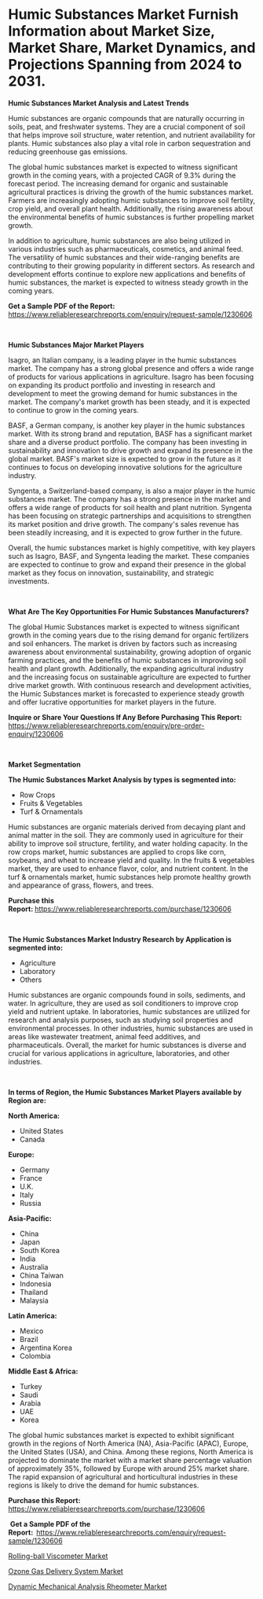 <p><h1>Humic Substances Market Furnish Information about Market Size, Market Share, Market Dynamics, and Projections Spanning from 2024 to 2031.</h1></p><p><strong>Humic Substances Market Analysis and Latest Trends</strong></p>
<p><p>Humic substances are organic compounds that are naturally occurring in soils, peat, and freshwater systems. They are a crucial component of soil that helps improve soil structure, water retention, and nutrient availability for plants. Humic substances also play a vital role in carbon sequestration and reducing greenhouse gas emissions.</p><p>The global humic substances market is expected to witness significant growth in the coming years, with a projected CAGR of 9.3% during the forecast period. The increasing demand for organic and sustainable agricultural practices is driving the growth of the humic substances market. Farmers are increasingly adopting humic substances to improve soil fertility, crop yield, and overall plant health. Additionally, the rising awareness about the environmental benefits of humic substances is further propelling market growth.</p><p>In addition to agriculture, humic substances are also being utilized in various industries such as pharmaceuticals, cosmetics, and animal feed. The versatility of humic substances and their wide-ranging benefits are contributing to their growing popularity in different sectors. As research and development efforts continue to explore new applications and benefits of humic substances, the market is expected to witness steady growth in the coming years.</p></p>
<p><strong>Get a Sample PDF of the Report:&nbsp;</strong> <a href="https://www.reliableresearchreports.com/enquiry/request-sample/1230606">https://www.reliableresearchreports.com/enquiry/request-sample/1230606</a></p>
<p>&nbsp;</p>
<p><strong>Humic Substances Major Market Players</strong></p>
<p><p>Isagro, an Italian company, is a leading player in the humic substances market. The company has a strong global presence and offers a wide range of products for various applications in agriculture. Isagro has been focusing on expanding its product portfolio and investing in research and development to meet the growing demand for humic substances in the market. The company's market growth has been steady, and it is expected to continue to grow in the coming years.</p><p>BASF, a German company, is another key player in the humic substances market. With its strong brand and reputation, BASF has a significant market share and a diverse product portfolio. The company has been investing in sustainability and innovation to drive growth and expand its presence in the global market. BASF's market size is expected to grow in the future as it continues to focus on developing innovative solutions for the agriculture industry.</p><p>Syngenta, a Switzerland-based company, is also a major player in the humic substances market. The company has a strong presence in the market and offers a wide range of products for soil health and plant nutrition. Syngenta has been focusing on strategic partnerships and acquisitions to strengthen its market position and drive growth. The company's sales revenue has been steadily increasing, and it is expected to grow further in the future.</p><p>Overall, the humic substances market is highly competitive, with key players such as Isagro, BASF, and Syngenta leading the market. These companies are expected to continue to grow and expand their presence in the global market as they focus on innovation, sustainability, and strategic investments.</p></p>
<p>&nbsp;</p>
<p><strong>What Are The Key Opportunities For Humic Substances Manufacturers?</strong></p>
<p><p>The global Humic Substances market is expected to witness significant growth in the coming years due to the rising demand for organic fertilizers and soil enhancers. The market is driven by factors such as increasing awareness about environmental sustainability, growing adoption of organic farming practices, and the benefits of humic substances in improving soil health and plant growth. Additionally, the expanding agricultural industry and the increasing focus on sustainable agriculture are expected to further drive market growth. With continuous research and development activities, the Humic Substances market is forecasted to experience steady growth and offer lucrative opportunities for market players in the future.</p></p>
<p><strong>Inquire or Share Your Questions If Any Before Purchasing This Report:</strong> <a href="https://www.reliableresearchreports.com/enquiry/pre-order-enquiry/1230606">https://www.reliableresearchreports.com/enquiry/pre-order-enquiry/1230606</a></p>
<p>&nbsp;</p>
<p><strong>Market Segmentation</strong></p>
<p><strong>The Humic Substances Market Analysis by types is segmented into:</strong></p>
<p><ul><li>Row Crops</li><li>Fruits & Vegetables</li><li>Turf & Ornamentals</li></ul></p>
<p><p>Humic substances are organic materials derived from decaying plant and animal matter in the soil. They are commonly used in agriculture for their ability to improve soil structure, fertility, and water holding capacity. In the row crops market, humic substances are applied to crops like corn, soybeans, and wheat to increase yield and quality. In the fruits & vegetables market, they are used to enhance flavor, color, and nutrient content. In the turf & ornamentals market, humic substances help promote healthy growth and appearance of grass, flowers, and trees.</p></p>
<p><strong>Purchase this Report:&nbsp;</strong><a href="https://www.reliableresearchreports.com/purchase/1230606">https://www.reliableresearchreports.com/purchase/1230606</a></p>
<p>&nbsp;</p>
<p><strong>The Humic Substances Market Industry Research by Application is segmented into:</strong></p>
<p><ul><li>Agriculture</li><li>Laboratory</li><li>Others</li></ul></p>
<p><p>Humic substances are organic compounds found in soils, sediments, and water. In agriculture, they are used as soil conditioners to improve crop yield and nutrient uptake. In laboratories, humic substances are utilized for research and analysis purposes, such as studying soil properties and environmental processes. In other industries, humic substances are used in areas like wastewater treatment, animal feed additives, and pharmaceuticals. Overall, the market for humic substances is diverse and crucial for various applications in agriculture, laboratories, and other industries.</p></p>
<p>&nbsp;</p>
<p><strong>In terms of Region, the Humic Substances Market Players available by Region are:</strong></p>
<p>
    <p> <strong> North America: </strong>
        <ul>
            <li>United States</li>
            <li>Canada</li>
        </ul>
        </p> 
    <p> <strong> Europe: </strong>
        <ul>
            <li>Germany</li>
            <li>France</li>
            <li>U.K.</li>
            <li>Italy</li>
            <li>Russia</li>
        </ul>
        </p> 
    <p> <strong> Asia-Pacific: </strong>
        <ul>
            <li>China</li>
            <li>Japan</li>
            <li>South Korea</li>
            <li>India</li>
            <li>Australia</li>
            <li>China Taiwan</li>
            <li>Indonesia</li>
            <li>Thailand</li>
            <li>Malaysia</li>
        </ul>
        </p> 
    <p> <strong> Latin America: </strong>
        <ul>
            <li>Mexico</li>
            <li>Brazil</li>
            <li>Argentina Korea</li>
            <li>Colombia</li>
        </ul>
        </p> 
    <p> <strong> Middle East & Africa: </strong>
        <ul>
            <li>Turkey</li>
            <li>Saudi</li>
            <li>Arabia</li>
            <li>UAE</li>
            <li>Korea</li>
        </ul>
    </p>
    </p>
<p><p>The global humic substances market is expected to exhibit significant growth in the regions of North America (NA), Asia-Pacific (APAC), Europe, the United States (USA), and China. Among these regions, North America is projected to dominate the market with a market share percentage valuation of approximately 35%, followed by Europe with around 25% market share. The rapid expansion of agricultural and horticultural industries in these regions is likely to drive the demand for humic substances.</p></p>
<p><strong>Purchase this Report: </strong><a href="https://www.reliableresearchreports.com/purchase/1230606">https://www.reliableresearchreports.com/purchase/1230606</a></p>
<p>&nbsp;<strong>Get a Sample PDF of the Report:&nbsp;&nbsp;</strong><a href="https://www.reliableresearchreports.com/enquiry/request-sample/1230606">https://www.reliableresearchreports.com/enquiry/request-sample/1230606</a></p>
<p><strong></strong></p>
<p><p><a href="https://view.publitas.com/reportprime-1/global-rolling-ball-viscometer-market-by-types-applications-and-major-players-with-regional-growth-rate-analysis-and-development-situation-from-2023-to-2030/">Rolling-ball Viscometer Market</a></p><p><a href="https://view.publitas.com/reportprime-1/ozone-gas-delivery-system-market-research-report-unlocks-analysis-on-the-market-financial-status-market-size-and-market-revenue-upto-2030/">Ozone Gas Delivery System Market</a></p><p><a href="https://view.publitas.com/reportprime-1/dynamic-mechanical-analysis-rheometer-market-size-market-trends-and-growth-outlook-forecasted-for-period-from-2023-to-2030/">Dynamic Mechanical Analysis Rheometer Market</a></p></p>